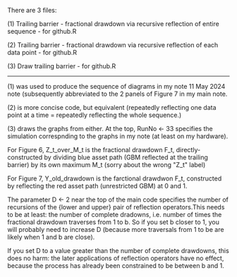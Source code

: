 There are 3 files:

(1) Trailing barrier - fractional drawdown via recursive reflection of entire sequence - for github.R

(2) Trailing barrier - fractional drawdown via recursive reflection of each data point - for github.R

(3) Draw trailing barrier - for github.R

----------

(1) was used to produce the sequence of diagrams in my note 11 May 2024 note (subsequently abbreviated to the 2 panels of Figure 7 in my main note.

(2) is more concise code, but equivalent (repeatedly reflecting one data point at a time = repeatedly reflecting the whole sequence.)  

(3) draws the graphs from either. At the top, RunNo <- 33 specifies the simulation correspnding to the graphs in my note (at least on my hardware).  

For Figure 6, Z_t_over_M_t is the fractional drawdown F_t, directly-constructed by dividing blue asset path (GBM reflected at the trailing barrier) by its own maximum M_t (sorry about the wrong "Z_t" label)  
      
For Figure 7, Y_old_drawdown is the farctional drawdwon F_t, constructed by reflecting the red asset path (unrestricted GBM) at 0 and 1. 

The parameter D <- 2 near the top of the main code specifies the number of recursions of the {lower and upper} pair of reflection operators.This needs to be at least: the number of complete dradowns, i.e. number of times the fractional drawdown traverses from 1 to b. So if you set b closer to 1, you will probably need to increase D (because more traversals from 1 to be are likely when 1 and b are close). 

If you set D to a value greater than the number of complete drawdowns, this does no harm: the later applications of reflection operators have no effect, because the process has already been constrained to be between b and 1.  


